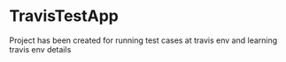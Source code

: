 # TravisTestApp

Project has been created for running test cases at travis env and learning travis env details
